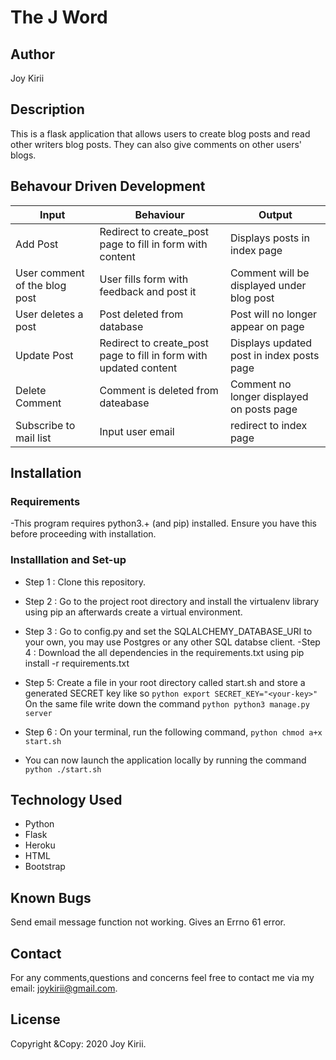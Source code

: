 # The J Word

## Author

Joy Kirii

## Description

This is a flask application that allows users to create blog posts and read other writers blog posts. They can also give comments on other users' blogs.

## Behavour Driven Development

| Input                         | Behaviour                                                         | Output                                    |
| ----------------------------- | ----------------------------------------------------------------- | ----------------------------------------- |
| Add Post                      | Redirect to create_post page to fill in form with content         | Displays posts in index page              |
| User comment of the blog post | User fills form with feedback and post it                         | Comment will be displayed under blog post |
| User deletes a post           | Post deleted from database                                        | Post will no longer appear on page        |
| Update Post                   | Redirect to create_post page to fill in form with updated content | Displays updated post in index posts page |
| Delete Comment                | Comment is deleted from dateabase                                 | Comment no longer displayed on posts page |
| Subscribe to mail list        | Input user email                                                  | redirect to index page                    |

## Installation

### Requirements

-This program requires python3.+ (and pip) installed. Ensure you have this before proceeding with installation.

### Installlation and Set-up

- Step 1 : Clone this repository.
- Step 2 : Go to the project root directory and install the virtualenv library using pip an afterwards create a virtual environment.
- Step 3 : Go to config.py and set the SQLALCHEMY_DATABASE_URI to your own, you may use Postgres or any other SQL databse client.
  -Step 4 : Download the all dependencies in the requirements.txt using pip install -r requirements.txt
- Step 5: Create a file in your root directory called start.sh and store a generated SECRET key like so `python export SECRET_KEY="<your-key>"`
  On the same file write down the command `python python3 manage.py server`
- Step 6 : On your terminal, run the following command, `python chmod a+x start.sh`

- You can now launch the application locally by running the command `python ./start.sh`

## Technology Used

- Python
- Flask
- Heroku
- HTML
- Bootstrap

## Known Bugs

Send email message function not working. Gives an Errno 61 error.

## Contact

For any comments,questions and concerns feel free to contact me via my email: joykirii@gmail.com.

## License

Copyright &Copy: 2020 Joy Kirii.
